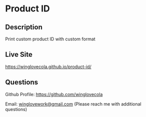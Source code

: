 # Product ID



## Description

Print custom product ID with custom format




## Live Site

https://winglovecola.github.io/product-id/




## Questions

Github Profile: https://github.com/winglovecola

Email: winglovework@gmail.com (Please reach me with additional questions)








